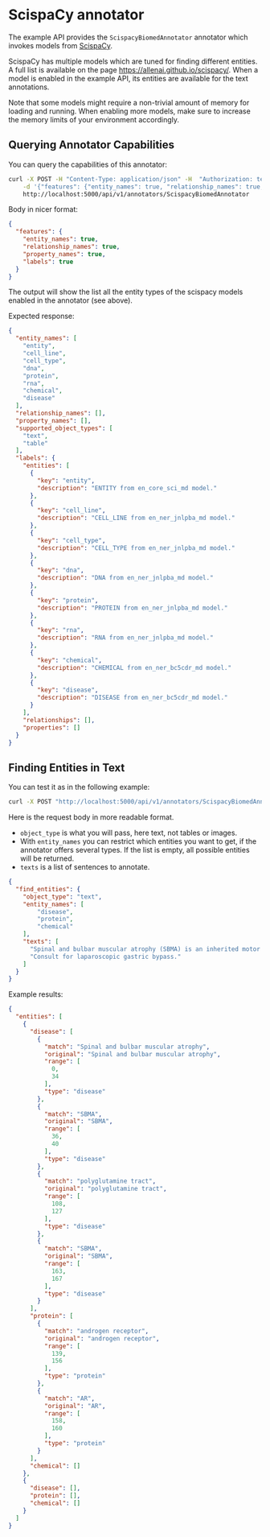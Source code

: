 # ScispaCy annotator

The example API provides the `ScispacyBiomedAnnotator` annotator which invokes models from [ScispaCy](https://allenai.github.io/scispacy/).

ScispaCy has multiple models which are tuned for finding different entities. A full list is available on the page https://allenai.github.io/scispacy/.
When a model is enabled in the example API, its entities are available for the text annotations.

Note that some models might require a non-trivial amount of memory for loading and running. When enabling more models, make sure to increase the memory limits of your environment accordingly.


## Querying Annotator Capabilities
You can query the capabilities of this annotator:
```sh
curl -X POST -H "Content-Type: application/json" -H  "Authorization: test 123"\
    -d '{"features": {"entity_names": true, "relationship_names": true, "property_names": true, "labels": true}}' \
    http://localhost:5000/api/v1/annotators/ScispacyBiomedAnnotator
```

Body in nicer format:
```json
{
  "features": {
    "entity_names": true,
    "relationship_names": true,
    "property_names": true,
    "labels": true
  }
}
```

The output will show the list all the entity types of the scispacy models enabled in the annotator (see above). 


Expected response:
```json
{
  "entity_names": [
    "entity",
    "cell_line",
    "cell_type",
    "dna",
    "protein",
    "rna",
    "chemical",
    "disease"
  ],
  "relationship_names": [],
  "property_names": [],
  "supported_object_types": [
    "text",
    "table"
  ],
  "labels": {
    "entities": [
      {
        "key": "entity",
        "description": "ENTITY from en_core_sci_md model."
      },
      {
        "key": "cell_line",
        "description": "CELL_LINE from en_ner_jnlpba_md model."
      },
      {
        "key": "cell_type",
        "description": "CELL_TYPE from en_ner_jnlpba_md model."
      },
      {
        "key": "dna",
        "description": "DNA from en_ner_jnlpba_md model."
      },
      {
        "key": "protein",
        "description": "PROTEIN from en_ner_jnlpba_md model."
      },
      {
        "key": "rna",
        "description": "RNA from en_ner_jnlpba_md model."
      },
      {
        "key": "chemical",
        "description": "CHEMICAL from en_ner_bc5cdr_md model."
      },
      {
        "key": "disease",
        "description": "DISEASE from en_ner_bc5cdr_md model."
      }
    ],
    "relationships": [],
    "properties": []
  }
}
```


## Finding Entities in Text
You can test it as in the following example:
```sh
curl -X POST "http://localhost:5000/api/v1/annotators/ScispacyBiomedAnnotator" -H  "accept: application/json" -H  "Authorization: test 123" -H  "Content-Type: application/json" -d "{\"find_entities\":{\"object_type\":\"text\",\"entity_names\":[\"disease\",\"protein\",\"chemical\"],\"texts\":[\"Spinal and bulbar muscular atrophy (SBMA) is an inherited motor neuron disease caused by the expansion of a polyglutamine tract within the androgen receptor (AR). SBMA can be caused by this easily.\",\"Consult for laparoscopic gastric bypass.\"]}}"
```

Here is the request body in more readable format. 
* `object_type` is what you will pass, here text, not tables or images.
* With `entity_names` you can restrict which entities you want to get, if the annotator offers several types. If the list is empty, all possible entities will be returned.
* `texts` is a list of sentences to annotate.

```json
{
  "find_entities": {
    "object_type": "text",
    "entity_names": [
        "disease",
        "protein",
        "chemical"
    ],
    "texts": [
      "Spinal and bulbar muscular atrophy (SBMA) is an inherited motor neuron disease caused by the expansion of a polyglutamine tract within the androgen receptor (AR). SBMA can be caused by this easily.",
      "Consult for laparoscopic gastric bypass."
    ]
  }
}
```

Example results:
```json
{
  "entities": [
    {
      "disease": [
        {
          "match": "Spinal and bulbar muscular atrophy",
          "original": "Spinal and bulbar muscular atrophy",
          "range": [
            0,
            34
          ],
          "type": "disease"
        },
        {
          "match": "SBMA",
          "original": "SBMA",
          "range": [
            36,
            40
          ],
          "type": "disease"
        },
        {
          "match": "polyglutamine tract",
          "original": "polyglutamine tract",
          "range": [
            108,
            127
          ],
          "type": "disease"
        },
        {
          "match": "SBMA",
          "original": "SBMA",
          "range": [
            163,
            167
          ],
          "type": "disease"
        }
      ],
      "protein": [
        {
          "match": "androgen receptor",
          "original": "androgen receptor",
          "range": [
            139,
            156
          ],
          "type": "protein"
        },
        {
          "match": "AR",
          "original": "AR",
          "range": [
            158,
            160
          ],
          "type": "protein"
        }
      ],
      "chemical": []
    },
    {
      "disease": [],
      "protein": [],
      "chemical": []
    }
  ]
}
```